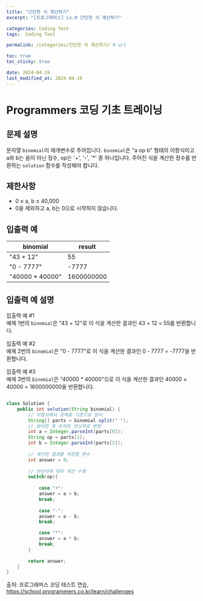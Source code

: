```yaml
---
title: "간단한 식 계산하기"
excerpt: "[프로그래머스] Lv.0 간단한 식 계산하기"

categories: Coding Test
tags:  Coding Test

permalink: /categories/간단한 식 계산하기/ # url

toc: true
toc_sticky: true

date: 2024-04-19
last_modified_at: 2024-04-19
---
```


# Programmers 코딩 기초 트레이닝

문제 설명
---
문자열 `binomial`이 매개변수로 주어집니다. `binomial`은 "a op b" 형태의 이항식이고 a와 b는 음이 아닌 정수, op는 '+', '-', '*' 중 하나입니다. 주어진 식을 계산한 정수를 반환하는 `solution` 함수를 작성해야 합니다.

제한사항
---
- 0 ≤ a, b ≤ 40,000
- 0을 제외하고 a, b는 0으로 시작하지 않습니다.

입출력 예
---

| binomial       | result        |
|----------------|---------------|
| "43 + 12"      | 55            |
| "0 - 7777"     | -7777         |
| "40000 * 40000"| 1600000000    |

입출력 예 설명
---
입출력 예 #1  
예제 1번의 `binomial`은 "43 + 12"로 이 식을 계산한 결과인 43 + 12 = 55를 반환합니다.

입출력 예 #2  
예제 2번의 `binomial`은 "0 - 7777"로 이 식을 계산한 결과인 0 - 7777 = -7777을 반환합니다.

입출력 예 #3  
예제 3번의 `binomial`은 "40000 * 40000"으로 이 식을 계산한 결과인 40000 × 40000 = 1600000000을 반환합니다.

```java

class Solution {
    public int solution(String binomial) {
        // 이항식에서 공백을 기준으로 분리
        String[] parts = binomial.split(" ");
        // 분리한 후 숫자와 연산자로 변환
        int a = Integer.parseInt(parts[0]);
        String op = parts[1];
        int b = Integer.parseInt(parts[2]);
        
        // 계산한 결과를 저장할 변수
        int answer = 0;
        
        // 연산자에 따라 계산 수행
        switch(op){
            
            case "+":
            answer = a + b;
            break;    
            
            case "-":
            answer = a - b;
            break;

            case "*":
            answer = a * b;
            break;
        }
        
        return answer;
    }    
}

``````

출처: 프로그래머스 코딩 테스트 연습, https://school.programmers.co.kr/learn/challenges
